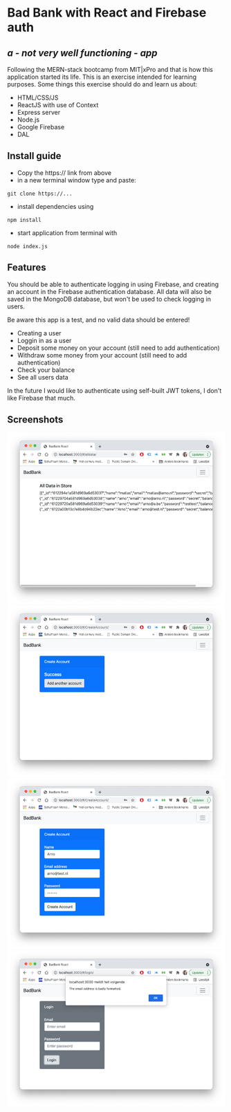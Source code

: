 # Bad Bank with React and Firebase auth
## _a - not very well functioning - app_


Following the MERN-stack bootcamp from MIT|xPro and that is how this application started its life. This is an exercise intended for learning purposes.
Some things this exercise should do and learn us about:

- HTML/CSS/JS
- ReactJS with use of Context
- Express server
- Node.js
- Google Firebase
- DAL

## Install guide

- Copy the https:// link from above
- in a new terminal window type and paste: 
```
git clone https://...
```
- install dependencies using 
```
npm install
```
- start application from terminal with 
```
node index.js
```

## Features 

You should be able to authenticate logging in using Firebase, and creating an account in the Firebase authentication database. All data will also be saved in the MongoDB database, but won't be used to check logging in users. 

Be aware this app is a test, and no valid data should be entered!

- Creating a user
- Loggin in as a user
- Deposit some money on your account (still need to add authentication)
- Withdraw some money from your account (still need to add authentication)
- Check your balance
- See all users data

In the future I would like to authenticate using self-built JWT tokens, I don't like Firebase that much.

## Screenshots
![Screenshot1](https://github.com/adepachter/badbankreact/blob/master/img/4.png)
![Screenshot2](https://github.com/adepachter/badbankreact/blob/master/img/3.png)
![Screenshot3](https://github.com/adepachter/badbankreact/blob/master/img/2.png)
![Screenshot4](https://github.com/adepachter/badbankreact/blob/master/img/1.png)
